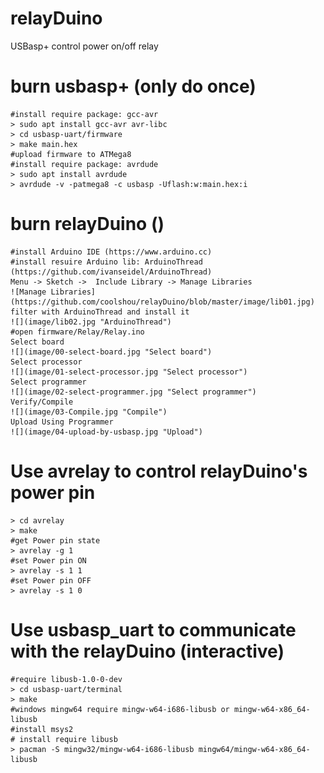# relayDuino
USBasp+ control power on/off relay

# burn usbasp+ (only do once)
    #install require package: gcc-avr
    > sudo apt install gcc-avr avr-libc
    > cd usbasp-uart/firmware
    > make main.hex
    #upload firmware to ATMega8
    #install require package: avrdude
    > sudo apt install avrdude
    > avrdude -v -patmega8 -c usbasp -Uflash:w:main.hex:i

# burn relayDuino ()
    #install Arduino IDE (https://www.arduino.cc)
    #install resuire Arduino lib: ArduinoThread (https://github.com/ivanseidel/ArduinoThread)
    Menu -> Sketch ->  Include Library -> Manage Libraries
    ![Manage Libraries](https://github.com/coolshou/relayDuino/blob/master/image/lib01.jpg)
    filter with ArduinoThread and install it
    ![](image/lib02.jpg "ArduinoThread")
    #open firmware/Relay/Relay.ino
    Select board
    ![](image/00-select-board.jpg "Select board")
    Select processor
    ![](image/01-select-processor.jpg "Select processor")
    Select programmer
    ![](image/02-select-programmer.jpg "Select programmer")
    Verify/Compile
    ![](image/03-Compile.jpg "Compile")
    Upload Using Programmer
    ![](image/04-upload-by-usbasp.jpg "Upload")

# Use avrelay to control relayDuino's  power pin
    > cd avrelay
    > make
    #get Power pin state
    > avrelay -g 1
    #set Power pin ON
    > avrelay -s 1 1
    #set Power pin OFF
    > avrelay -s 1 0

# Use usbasp_uart to communicate with the relayDuino (interactive)
    #require libusb-1.0-0-dev
    > cd usbasp-uart/terminal
    > make
    #windows mingw64 require mingw-w64-i686-libusb or mingw-w64-x86_64-libusb
    #install msys2
    # install require libusb
    > pacman -S mingw32/mingw-w64-i686-libusb mingw64/mingw-w64-x86_64-libusb

